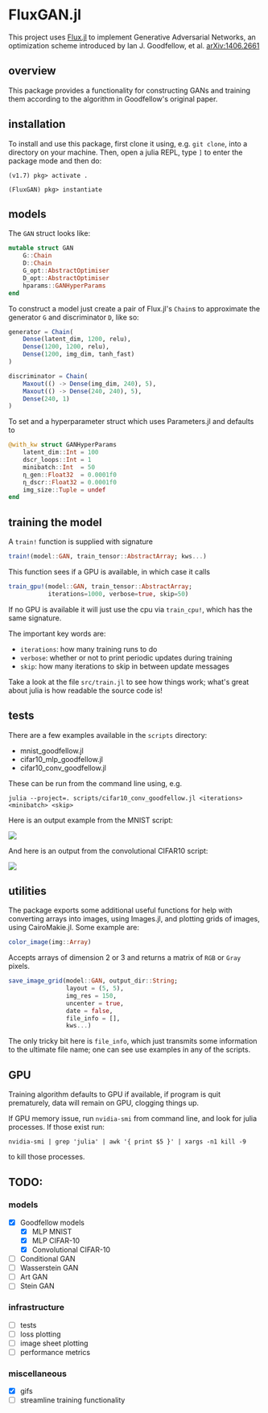# FluxGAN.jl

This project uses [Flux.jl](https://fluxml.ai/Flux.jl/stable/) to implement Generative Adversarial Networks, an optimization scheme introduced by Ian J. Goodfellow, et al. [arXiv:1406.2661](https://arxiv.org/abs/1406.2661)

## overview 

This package provides a functionality for constructing GANs and training them according to the algorithm in Goodfellow's original paper.  

## installation

To install and use this package, first clone it using, e.g. `git clone`, into a directory on your machine.  Then, open a julia REPL, type `]` to enter the package mode and then do:

```
(v1.7) pkg> activate .

(FluxGAN) pkg> instantiate
```

## models

The `GAN` struct looks like:

```julia
mutable struct GAN
    G::Chain
    D::Chain
    G_opt::AbstractOptimiser
    D_opt::AbstractOptimiser
    hparams::GANHyperParams
end
```

To construct a model just create a pair of Flux.jl's `Chain`s to approximate the generator `G` and discriminator `D`, like so:

```julia
generator = Chain(
    Dense(latent_dim, 1200, relu),
    Dense(1200, 1200, relu),
    Dense(1200, img_dim, tanh_fast)
)

discriminator = Chain(
    Maxout(() -> Dense(img_dim, 240), 5),
    Maxout(() -> Dense(240, 240), 5),
    Dense(240, 1)
)
```

To set 
and a hyperparameter struct which uses Parameters.jl and defaults to

```julia
@with_kw struct GANHyperParams 
    latent_dim::Int = 100            
    dscr_loops::Int = 1
    minibatch::Int  = 50
    η_gen::Float32  = 0.0001f0
    η_dscr::Float32 = 0.0001f0
    img_size::Tuple = undef
end
```


## training the model

A `train!` function is supplied with signature

```julia
train!(model::GAN, train_tensor::AbstractArray; kws...)

```
This function sees if a GPU is available, in which case it calls

```julia
train_gpu!(model::GAN, train_tensor::AbstractArray; 
           iterations=1000, verbose=true, skip=50)
```

If no GPU is available it will just use the cpu via `train_cpu!`, which has the same signature.

The important key words are:

* `iterations`: how many training runs to do
* `verbose`: whether or not to print periodic updates during training
* `skip`: how many iterations to skip in between update messages 

Take a look at the file `src/train.jl` to see how things work; what's great about julia is how readable the source code is!

## tests

There are a few examples available in the `scripts` directory:

* mnist_goodfellow.jl
* cifar10_mlp_goodfellow.jl
* cifar10_conv_goodfellow.jl

These can be run from the command line using, e.g.

`julia --project=. scripts/cifar10_conv_goodfellow.jl <iterations> <minibatch> <skip>`

Here is an output example from the MNIST script:

![](images/MNIST/MLP_n_50000_m_100_grid_5_5.png)

And here is an output from the convolutional CIFAR10 script:

![](images/CIFAR10/animals_conv_n_25000_m_50_grid_5_5.png)


## utilities

The package exports some additional useful functions for help with converting arrays into images, using Images.jl, and plotting grids of images, using CairoMakie.jl.  Some example are:

```julia
color_image(img::Array)
```

Accepts arrays of dimension 2 or 3 and returns a matrix of `RGB` or `Gray` pixels.

```julia
save_image_grid(model::GAN, output_dir::String;
                layout = (5, 5),
                img_res = 150,
                uncenter = true,
                date = false,
                file_info = [],
                kws...)
```
The only tricky bit here is `file_info`, which just transmits some information to the ultimate file name; one can see use examples in any of the scripts.


## GPU

Training algorithm defaults to GPU if available, if program is quit prematurely, data will remain on GPU, clogging things up.

If GPU memory issue, run `nvidia-smi` from command line, and look for julia processes. If those exist run:

`nvidia-smi | grep 'julia' | awk '{ print $5 }' | xargs -n1 kill -9`

to kill those processes.

## TODO: 

### models
- [x] Goodfellow models
  - [x] MLP MNIST
  - [x] MLP CIFAR-10
  - [x] Convolutional CIFAR-10
- [ ] Conditional GAN
- [ ] Wasserstein GAN
- [ ] Art GAN 
- [ ] Stein GAN

### infrastructure
- [ ] tests
- [ ] loss plotting
- [ ] image sheet plotting
- [ ] performance metrics

### miscellaneous 
- [x] gifs
- [ ] streamline training functionality
